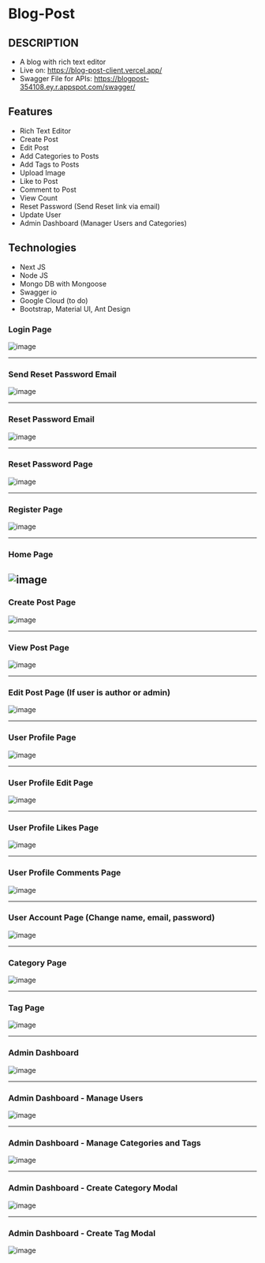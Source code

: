 # Blog-Post

DESCRIPTION
--------------------------------
- A blog with rich text editor
- Live on: https://blog-post-client.vercel.app/
- Swagger File for APIs: https://blogpost-354108.ey.r.appspot.com/swagger/

Features
--------------------------------
- Rich Text Editor
- Create Post
- Edit Post
- Add Categories to Posts
- Add Tags to Posts
- Upload Image
- Like to Post
- Comment to Post
- View Count
- Reset Password (Send Reset link via email)
- Update User
- Admin Dashboard (Manager Users and Categories)

Technologies
--------------------------------
- Next JS
- Node JS
- Mongo DB with Mongoose
- Swagger io
- Google Cloud (to do)
- Bootstrap, Material UI, Ant Design

### Login Page
![image](https://user-images.githubusercontent.com/32177766/174599824-84d5745a-375e-4534-8044-23c44ae65c6a.png)

--------------

### Send Reset Password Email
![image](https://user-images.githubusercontent.com/32177766/174599879-05276a1b-f89e-4122-b247-94a440b13cb2.png)

--------------

### Reset Password Email
![image](https://user-images.githubusercontent.com/32177766/174600016-9e94c20e-d43e-4c31-89d4-06cfae4e3fb6.png)

--------------

### Reset Password Page
![image](https://user-images.githubusercontent.com/32177766/174600137-a6782a49-befd-4f21-b526-a4032671bdfd.png)

--------------

### Register Page
![image](https://user-images.githubusercontent.com/32177766/174134823-a50da8a8-caf8-499c-97c4-95656b9a54f9.png)

--------------

### Home Page
![image](https://user-images.githubusercontent.com/32177766/174497991-7c0d0fd6-6f68-439f-ad85-baf172aeb40c.png)
--------------

### Create Post Page
![image](https://user-images.githubusercontent.com/32177766/174865291-7ae63f06-f456-44dd-a272-03d6f4d8b002.png)

--------------

### View Post Page
![image](https://user-images.githubusercontent.com/32177766/174865325-5cec65e6-e748-414a-927e-e8aed722cc36.png)

--------------

### Edit Post Page (If user is author or admin)
![image](https://user-images.githubusercontent.com/32177766/174865374-eef08901-6fe1-4c16-8197-245d0609e32b.png)

--------------

### User Profile Page
![image](https://user-images.githubusercontent.com/32177766/174865444-a58192ae-0060-44fb-ae7c-561d975b9bfd.png)

--------------

### User Profile Edit Page
![image](https://user-images.githubusercontent.com/32177766/174865485-f5f3b863-4434-4bc8-b402-03cbc542a2e7.png)

--------------

### User Profile Likes Page
![image](https://user-images.githubusercontent.com/32177766/174865551-e8526924-7381-45b6-8386-e0a454a0b6a1.png)

--------------

### User Profile Comments Page
![image](https://user-images.githubusercontent.com/32177766/174865584-0a3fd560-504c-4da2-b7b9-738c082fcdac.png)

--------------

### User Account Page (Change name, email, password)
![image](https://user-images.githubusercontent.com/32177766/174600676-106c8462-eb0c-47a2-a0df-ed47b0eab172.png)

--------------
### Category Page
![image](https://user-images.githubusercontent.com/32177766/174457734-79efb3b6-61cf-4349-8c28-e24887976651.png)

--------------

### Tag Page
![image](https://user-images.githubusercontent.com/32177766/174457751-a3acda29-b6cb-4f4e-a03a-fa0fc90928c5.png)

--------------

### Admin Dashboard
![image](https://user-images.githubusercontent.com/32177766/174498077-a92fa1b7-fec3-4de0-a8a3-dd7a21ad1f31.png)

--------------

### Admin Dashboard - Manage Users
![image](https://user-images.githubusercontent.com/32177766/174498097-afa9723e-a322-4673-b8c6-a986e3b90c0b.png)

--------------

### Admin Dashboard - Manage Categories and Tags
![image](https://user-images.githubusercontent.com/32177766/174134657-83251da1-55d8-4187-b4e7-739174e91e5b.png)

--------------

### Admin Dashboard - Create Category Modal
![image](https://user-images.githubusercontent.com/32177766/174134738-2e5b8510-a932-4b63-b052-95cfccf764d2.png)

--------------

### Admin Dashboard - Create Tag Modal
![image](https://user-images.githubusercontent.com/32177766/174135101-62443cca-9d63-4a38-8768-8a67caa73b55.png)




